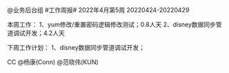 @业务后台组 #工作周报#
2022年4月第5周 20220424-20220429

本周工作：
1、yum修改/重置密码逻辑修改测试；0.8人天
2、disney数据同步管道调试开发；4.2人天

下周工作计划：
1、disney数据同步管道调试开发；

CC @杨康(Conn) @范晓伟(KUN)